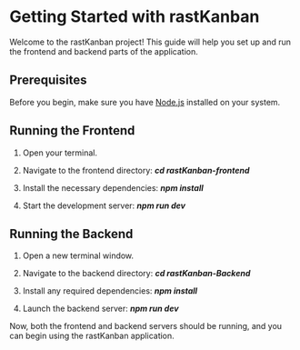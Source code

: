 # Getting Started with rastKanban

Welcome to the rastKanban project! This guide will help you set up and run the frontend and backend parts of the application.

## Prerequisites
Before you begin, make sure you have [Node.js](https://nodejs.org/) installed on your system.

## Running the Frontend
1. Open your terminal.
2. Navigate to the frontend directory:
***cd rastKanban-frontend***

3. Install the necessary dependencies:
***npm install***

4. Start the development server:
***npm run dev***


## Running the Backend
1. Open a new terminal window.
2. Navigate to the backend directory:
***cd rastKanban-Backend***

3. Install any required dependencies:
***npm install***

4. Launch the backend server:
***npm run dev***


Now, both the frontend and backend servers should be running, and you can begin using the rastKanban application.